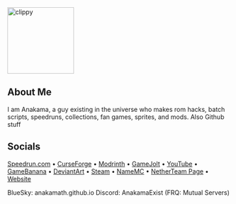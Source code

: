 <img src="https://github.com/user-attachments/assets/23876fe7-ea8c-4e5c-92e3-3fb0c643f981" alt="clippy" width="150">

## About Me
I am Anakama, a guy existing in the universe who makes rom hacks, batch scripts, speedruns, collections, fan games, sprites, and mods.
Also Github stuff
## Socials
[Speedrun.com](https://speedrun.com/users/Anakama) • [CurseForge](https://www.curseforge.com/members/anakamathehedgehog/) • [Modrinth](https://modrinth.com/user/Anakama) • [GameJolt](http://gamejolt.com/@anakama) • [YouTube](https://www.youtube.com/@anakamaexist) • [GameBanana](https://gamebanana.com/members/2067027) • [DeviantArt](https://www.deviantart.com/belufatr) • [Steam](https://steamcommunity.com/id/AnakamaTheHedgehog/) • [NameMC](https://namemc.com/profile/AnakamaTH.1) • [NetherTeam Page](https://mcnetherteam.github.io/) • [Website](https://anakamath.github.io) 


BlueSky: anakamath.github.io
Discord: AnakamaExist (FRQ: Mutual Servers)

